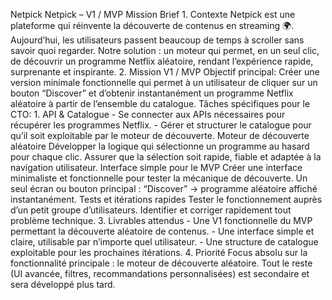 Netpick
Netpick – V1 / MVP Mission Brief 1. Contexte Netpick est une plateforme qui réinvente la découverte de contenus en streaming 🌍. Aujourd’hui, les utilisateurs passent beaucoup de temps à scroller sans savoir quoi regarder. Notre solution : un moteur qui permet, en un seul clic, de découvrir un programme Netflix aléatoire, rendant l’expérience rapide, surprenante et inspirante. 2. Mission V1 / MVP Objectif principal: Créer une version minimale fonctionnelle qui permet à un utilisateur de cliquer sur un bouton “Discover” et d’obtenir instantanément un programme Netflix aléatoire à partir de l’ensemble du catalogue. Tâches spécifiques pour le CTO: 1. API & Catalogue - Se connecter aux APIs nécessaires pour récupérer les programmes Netflix. - Gérer et structurer le catalogue pour qu’il soit exploitable par le moteur de découverte. Moteur de découverte aléatoire Développer la logique qui sélectionne un programme au hasard pour chaque clic. Assurer que la sélection soit rapide, fiable et adaptée à la navigation utilisateur. Interface simple pour le MVP Créer une interface minimaliste et fonctionnelle pour tester la mécanique de découverte. Un seul écran ou bouton principal : “Discover” → programme aléatoire affiché instantanément. Tests et itérations rapides Tester le fonctionnement auprès d’un petit groupe d’utilisateurs. Identifier et corriger rapidement tout problème technique. 3. Livrables attendus - Une V1 fonctionnelle du MVP permettant la découverte aléatoire de contenus. - Une interface simple et claire, utilisable par n’importe quel utilisateur. - Une structure de catalogue exploitable pour les prochaines itérations. 4. Priorité Focus absolu sur la fonctionnalité principale : le moteur de découverte aléatoire. Tout le reste (UI avancée, filtres, recommandations personnalisées) est secondaire et sera développé plus tard.
